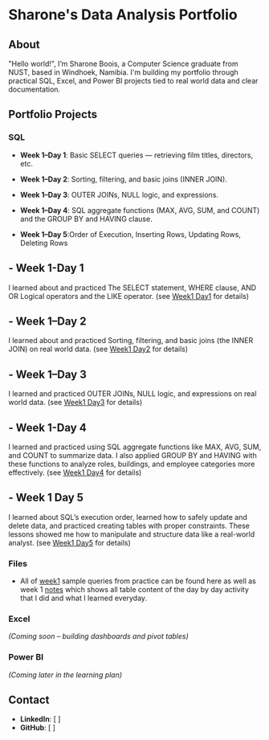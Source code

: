 # Sharone's Data Analysis Portfolio

## About
"Hello world!", I’m Sharone Boois, a Computer Science graduate from NUST, based in Windhoek, Namibia. I'm building my portfolio through practical SQL, Excel, and Power BI projects tied to real world data and clear documentation.

## Portfolio Projects

### SQL
- **Week 1–Day 1**: Basic SELECT queries — retrieving film titles, directors, etc.  
  
- **Week 1–Day 2**: Sorting, filtering, and basic joins (INNER JOIN).
  
- **Week 1–Day 3**: OUTER JOINs, NULL logic, and expressions.

- **Week 1–Day 4**: SQL aggregate functions (MAX, AVG, SUM, and COUNT) and the GROUP BY and HAVING clause. 

- **Week 1–Day 5**:Order of Execution, Inserting Rows, Updating Rows, Deleting Rows

## - **Week 1-Day 1**
I learned about and practiced The SELECT statement, WHERE clause, AND OR Logical operators and the LIKE operator.
(see [Week1 Day1](https://github.com/Sharonevv/Data-Analysis-Portfolio/blob/main/week1/week1/week1_day1.sql) for details)

## - **Week 1–Day 2**
I learned about and practiced Sorting, filtering, and basic joins (the INNER JOIN) on real world data. 
  (see [Week1 Day2](https://github.com/Sharonevv/Data-Analysis-Portfolio/blob/main/week1/week1/week1_day2.sql) for details)

## - **Week 1–Day 3**
I learned and practiced OUTER JOINs, NULL logic, and expressions on real world data. 
(see [Week1 Day3](https://github.com/Sharonevv/Data-Analysis-Portfolio/blob/main/week1/week1/week1_day3.sql) for details) 

## - **Week 1-Day 4**
I learned and practiced using SQL aggregate functions like MAX, AVG, SUM, and COUNT to summarize data. I also applied GROUP BY and HAVING with these functions to analyze roles, buildings, and employee categories more effectively.
 (see [Week1 Day4](https://github.com/Sharonevv/Data-Analysis-Portfolio/blob/main/week1/week1/week1_day4.sql) for details)

## - **Week 1 Day 5**
I learned about SQL’s execution order, learned how to safely update and delete data, and practiced creating tables with proper constraints. These lessons showed me how to manipulate and structure data like a real-world analyst.
(see [Week1 Day5](http:// ) for details)


### Files
- All of [week1](https://github.com/Sharonevv/Data-Analysis-Portfolio/tree/main/week1) sample queries from practice can be found here as well as week 1 [notes]( https://github.com/Sharonevv/Data-Analysis-Portfolio/blob/main/week1/notes.md ) which shows all table content of the day by day activity that I did and what I learned everyday.  


### Excel
*(Coming soon – building dashboards and pivot tables)*

### Power BI
*(Coming later in the learning plan)*

## Contact
- **LinkedIn**: [  ]  
- **GitHub**: [  ]
